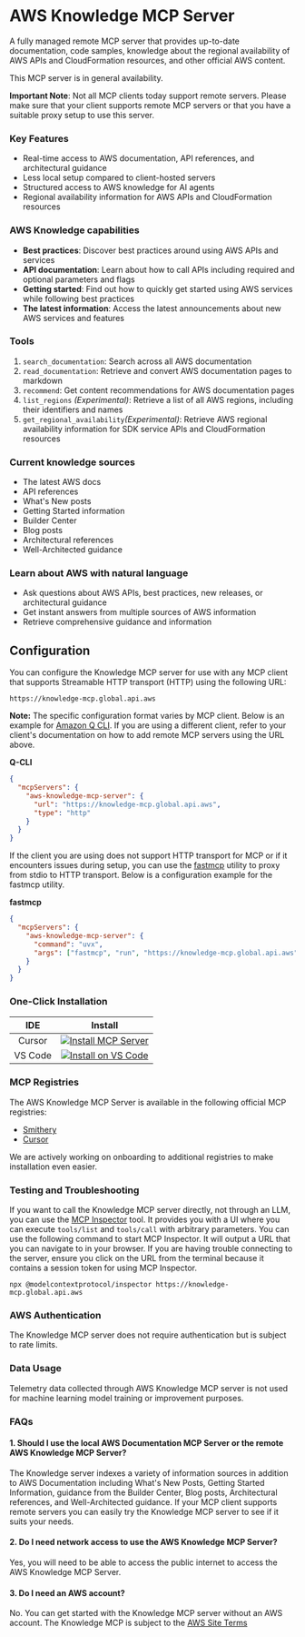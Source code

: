 # AWS Knowledge MCP Server

A fully managed remote MCP server that provides up-to-date documentation, code samples, knowledge about the regional availability of AWS APIs and CloudFormation resources, and other official AWS content.

This MCP server is in general availability.

**Important Note**: Not all MCP clients today support remote servers. Please make sure that your client supports remote MCP servers or that you have a suitable proxy setup to use this server.

### Key Features

- Real-time access to AWS documentation, API references, and architectural guidance
- Less local setup compared to client-hosted servers
- Structured access to AWS knowledge for AI agents
- Regional availability information for AWS APIs and CloudFormation resources

### AWS Knowledge capabilities

- **Best practices**: Discover best practices around using AWS APIs and services
- **API documentation**: Learn about how to call APIs including required and optional parameters and flags
- **Getting started**: Find out how to quickly get started using AWS services while following best practices
- **The latest information**: Access the latest announcements about new AWS services and features

### Tools

1. `search_documentation`: Search across all AWS documentation
2. `read_documentation`: Retrieve and convert AWS documentation pages to markdown
3. `recommend`: Get content recommendations for AWS documentation pages
4. `list_regions` _(Experimental)_: Retrieve a list of all AWS regions, including their identifiers and names
5. `get_regional_availability`_(Experimental)_: Retrieve AWS regional availability information for SDK service APIs and CloudFormation resources

### Current knowledge sources

- The latest AWS docs
- API references
- What's New posts
- Getting Started information
- Builder Center
- Blog posts
- Architectural references
- Well-Architected guidance

### Learn about AWS with natural language

- Ask questions about AWS APIs, best practices, new releases, or architectural guidance
- Get instant answers from multiple sources of AWS information
- Retrieve comprehensive guidance and information

## Configuration

You can configure the Knowledge MCP server for use with any MCP client that supports Streamable HTTP transport (HTTP) using the following URL:

```url
https://knowledge-mcp.global.api.aws
```

**Note:** The specific configuration format varies by MCP client. Below is an example for [Amazon Q CLI](https://github.com/aws/amazon-q-developer-cli). If you are using a different client, refer to your client's documentation on how to add remote MCP servers using the URL above.

**Q-CLI**

```json
{
  "mcpServers": {
    "aws-knowledge-mcp-server": {
      "url": "https://knowledge-mcp.global.api.aws",
      "type": "http"
    }
  }
}
```

If the client you are using does not support HTTP transport for MCP or if it encounters issues during setup, you can use the [fastmcp](https://github.com/jlowin/fastmcp) utility to proxy from stdio to HTTP transport. Below is a configuration example for the fastmcp utility.

**fastmcp**

```json
{
  "mcpServers": {
    "aws-knowledge-mcp-server": {
      "command": "uvx",
      "args": ["fastmcp", "run", "https://knowledge-mcp.global.api.aws"]
    }
  }
}
```

### One-Click Installation

|   IDE   |                                                                                                                                                   Install                                                                                                                                                   |
| :-----: | :---------------------------------------------------------------------------------------------------------------------------------------------------------------------------------------------------------------------------------------------------------------------------------------------------------: |
| Cursor  |                                                [![Install MCP Server](https://cursor.com/deeplink/mcp-install-light.svg)](https://cursor.com/en/install-mcp?name=aws-knowledge-mcp&config=eyJ1cmwiOiJodHRwczovL2tub3dsZWRnZS1tY3AuZ2xvYmFsLmFwaS5hd3MifQ==)                                                 |
| VS Code | [![Install on VS Code](https://img.shields.io/badge/Install_on-VS_Code-FF9900?style=flat-square&logo=visualstudiocode&logoColor=white)](https://vscode.dev/redirect/mcp/install?name=aws-knowledge-mcp&config=%7B%22type%22%3A%22http%22%2C%22url%22%3A%22https%3A%2F%2Fknowledge-mcp.global.api.aws%22%7D) |

### MCP Registries

The AWS Knowledge MCP Server is available in the following official MCP registries:

- [Smithery](https://smithery.ai/server/@FaresYoussef94/aws-knowledge-mcp)
- [Cursor](https://cursor.directory/mcp/aws-knowledge-mcp-1)

We are actively working on onboarding to additional registries to make installation even easier.

### Testing and Troubleshooting

If you want to call the Knowledge MCP server directly, not through an LLM, you can use the [MCP Inspector](https://github.com/modelcontextprotocol/inspector) tool. It provides you with a UI where you can execute `tools/list` and `tools/call` with arbitrary parameters.
You can use the following command to start MCP Inspector. It will output a URL that you can navigate to in your browser. If you are having trouble connecting to the server, ensure you click on the URL from the terminal because it contains a session token for using MCP Inspector.

```
npx @modelcontextprotocol/inspector https://knowledge-mcp.global.api.aws
```

### AWS Authentication

The Knowledge MCP server does not require authentication but is subject to rate limits.

### Data Usage

Telemetry data collected through AWS Knowledge MCP server is not used for machine learning model training or improvement purposes.

### FAQs

#### 1. Should I use the local AWS Documentation MCP Server or the remote AWS Knowledge MCP Server?

The Knowledge server indexes a variety of information sources in addition to AWS Documentation including What's New Posts, Getting Started Information, guidance from the Builder Center, Blog posts, Architectural references, and Well-Architected guidance. If your MCP client supports remote servers you can easily try the Knowledge MCP server to see if it suits your needs.

#### 2. Do I need network access to use the AWS Knowledge MCP Server?

Yes, you will need to be able to access the public internet to access the AWS Knowledge MCP Server.

#### 3. Do I need an AWS account?

No. You can get started with the Knowledge MCP server without an AWS account. The Knowledge MCP is subject to the [AWS Site Terms](https://aws.amazon.com/terms/)
